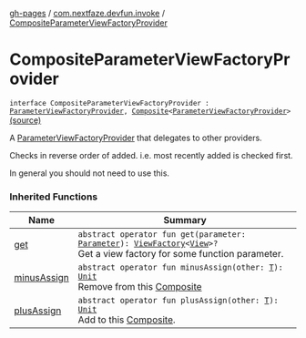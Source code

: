 [gh-pages](../index.md) / [com.nextfaze.devfun.invoke](index.md) / [CompositeParameterViewFactoryProvider](./-composite-parameter-view-factory-provider.md)

# CompositeParameterViewFactoryProvider

`interface CompositeParameterViewFactoryProvider : `[`ParameterViewFactoryProvider`](-parameter-view-factory-provider/index.md)`, `[`Composite`](../com.nextfaze.devfun.core/-composite/index.md)`<`[`ParameterViewFactoryProvider`](-parameter-view-factory-provider/index.md)`>` [(source)](https://github.com/NextFaze/dev-fun/tree/master/devfun/src/main/java/com/nextfaze/devfun/invoke/View.kt#L115)

A [ParameterViewFactoryProvider](-parameter-view-factory-provider/index.md) that delegates to other providers.

Checks in reverse order of added.
i.e. most recently added is checked first.

In general you should not need to use this.

### Inherited Functions

| Name | Summary |
|---|---|
| [get](-parameter-view-factory-provider/get.md) | `abstract operator fun get(parameter: `[`Parameter`](-parameter/index.md)`): `[`ViewFactory`](../com.nextfaze.devfun.view/-view-factory/index.md)`<`[`View`](https://developer.android.com/reference/android/view/View.html)`>?`<br>Get a view factory for some function parameter. |
| [minusAssign](../com.nextfaze.devfun.core/-composite/minus-assign.md) | `abstract operator fun minusAssign(other: `[`T`](../com.nextfaze.devfun.core/-composite/index.md#T)`): `[`Unit`](https://kotlinlang.org/api/latest/jvm/stdlib/kotlin/-unit/index.html)<br>Remove from this [Composite](../com.nextfaze.devfun.core/-composite/index.md) |
| [plusAssign](../com.nextfaze.devfun.core/-composite/plus-assign.md) | `abstract operator fun plusAssign(other: `[`T`](../com.nextfaze.devfun.core/-composite/index.md#T)`): `[`Unit`](https://kotlinlang.org/api/latest/jvm/stdlib/kotlin/-unit/index.html)<br>Add to this [Composite](../com.nextfaze.devfun.core/-composite/index.md). |
